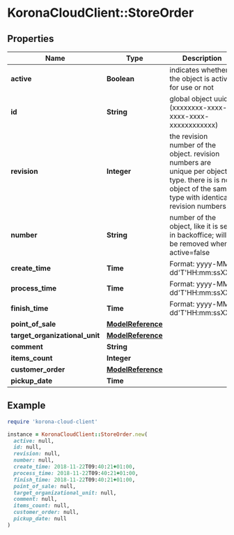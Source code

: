 # KoronaCloudClient::StoreOrder

## Properties

| Name | Type | Description | Notes |
| ---- | ---- | ----------- | ----- |
| **active** | **Boolean** | indicates whether the object is active for use or not | [optional][readonly] |
| **id** | **String** | global object uuid (xxxxxxxx-xxxx-xxxx-xxxx-xxxxxxxxxxxx) | [optional] |
| **revision** | **Integer** | the revision number of the object. revision numbers are unique per object-type. there is is no object of the same type with identical revision numbers. | [optional][readonly] |
| **number** | **String** | number of the object, like it is set in backoffice; will be removed when active&#x3D;false | [optional] |
| **create_time** | **Time** | Format: yyyy-MM-dd&#39;T&#39;HH:mm:ssXXX | [optional] |
| **process_time** | **Time** | Format: yyyy-MM-dd&#39;T&#39;HH:mm:ssXXX | [optional] |
| **finish_time** | **Time** | Format: yyyy-MM-dd&#39;T&#39;HH:mm:ssXXX | [optional] |
| **point_of_sale** | [**ModelReference**](ModelReference.md) |  | [optional] |
| **target_organizational_unit** | [**ModelReference**](ModelReference.md) |  | [optional] |
| **comment** | **String** |  | [optional] |
| **items_count** | **Integer** |  | [optional] |
| **customer_order** | [**ModelReference**](ModelReference.md) |  | [optional] |
| **pickup_date** | **Time** |  | [optional] |

## Example

```ruby
require 'korona-cloud-client'

instance = KoronaCloudClient::StoreOrder.new(
  active: null,
  id: null,
  revision: null,
  number: null,
  create_time: 2018-11-22T09:40:21+01:00,
  process_time: 2018-11-22T09:40:21+01:00,
  finish_time: 2018-11-22T09:40:21+01:00,
  point_of_sale: null,
  target_organizational_unit: null,
  comment: null,
  items_count: null,
  customer_order: null,
  pickup_date: null
)
```

